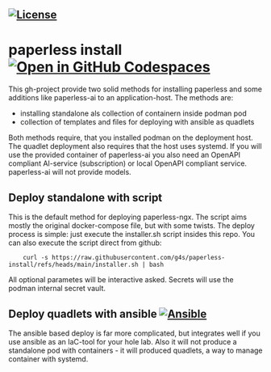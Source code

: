 <!-- SPDX-License-Identifier BSD-3-Clause -->
[![License](https://img.shields.io/badge/License-BSD_3--Clause-blue.svg)](https://opensource.org/licenses/BSD-3-Clause)
---

# paperless install [![Open in GitHub Codespaces](https://github.com/codespaces/badge.svg)](https://github.com/codespaces/new?hide_repo_select=true&ref=main&repo=963338797)
This gh-project provide two solid methods for installing paperless and some 
additions like paperless-ai to an application-host. The methods are:

  * installing standalone als collection of containern inside podman pod
  * collection of templates and files for deploying with ansible as quadlets

Both methods require, that you installed podman on the deployment host. The
quadlet deployment also requires that the host uses systemd. If you will use
the provided container of paperless-ai you also need an OpenAPI compliant
AI-service (subscription) or local OpenAPI compliant service. paperless-ai
will not provide models. 

## Deploy standalone with script
This is the default method for deploying paperless-ngx. The script aims mostly
the original docker-compose file, but with some twists. The deploy process is
simple: just execute the installer.sh script insides this repo. You can also
execute the script direct from github:

```
    curl -s https://raw.githubusercontent.com/g4s/paperless-install/refs/heads/main/installer.sh | bash 
```
All optional parametes will be interactive asked. Secrets will use the podman
internal secret vault.

## Deploy quadlets with ansible [![Ansible](https://img.shields.io/badge/ansible-%231A1918.svg?style=for-the-badge&logo=ansible&logoColor=white)](https://docs.ansible.com)

The ansible based deploy is far more complicated, but integrates well if you
use ansible as an IaC-tool for your hole lab. Also it will not produce a
standalone pod with containers - it will produced quadlets, a way to manage
container with systemd.
